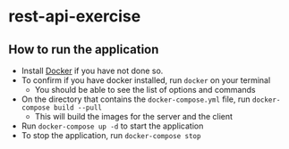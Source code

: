 # rest-api-exercise

## How to run the application ##
- Install [Docker](https://docs.docker.com/get-docker/) if you have not done so.
- To confirm if you have docker installed, run `docker` on your terminal
  - You should be able to see the list of options and commands
- On the directory that contains the `docker-compose.yml` file, run `docker-compose build --pull`
  - This will build the images for the server and the client
- Run `docker-compose up -d` to start the application
- To stop the application, run `docker-compose stop`
